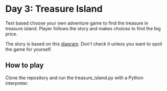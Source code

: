 # Day 3: Treasure Island

Text based choose your own adventure game to find the treasure in treasure island. Player follows the story and makes choices to find the big price.

The story is based on this [diagram](https://app.diagrams.net/?lightbox=1&highlight=0000ff&edit=_blank&layers=1&nav=1&title=Treasure%20Island%20Conditional.drawio#Uhttps%3A%2F%2Fdrive.google.com%2Fuc%3Fid%3D1oDe4ehjWZipYRsVfeAx2HyB7LCQ8_Fvi%26export%3Ddownload). Don't check it unless you want to spoil the game for yourself.

## How to play

Clone the repository and run the treasure_island.py with a Python interpreter.